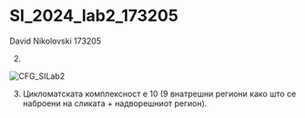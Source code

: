 # SI_2024_lab2_173205
David Nikolovski 173205

2.
![CFG_SILab2](https://github.com/user-attachments/assets/c57cb66c-5c75-4aa1-82b2-df4a422e10d7)

3. Цикломатската комплексност е 10 (9 внатрешни региони како што се наброени на сликата + надворешниот регион).
